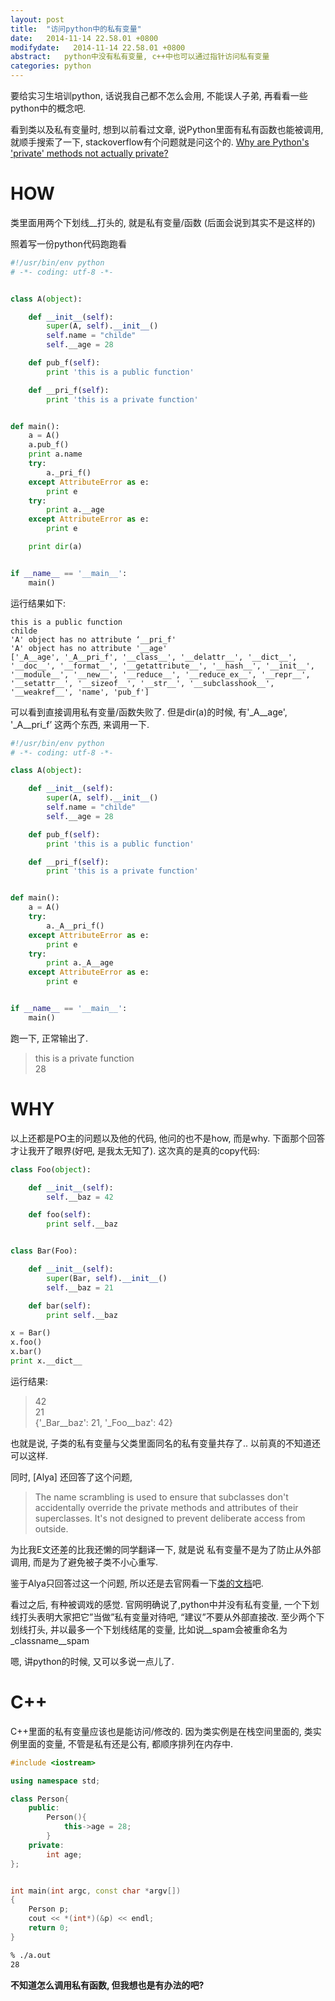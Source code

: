 ```yaml
---
layout: post
title:  "访问python中的私有变量"
date:   2014-11-14 22.58.01 +0800
modifydate:   2014-11-14 22.58.01 +0800
abstract:   python中没有私有变量, c++中也可以通过指针访问私有变量
categories: python
---
```

要给实习生培训python, 话说我自己都不怎么会用, 不能误人子弟, 再看看一些python中的概念吧.
 
看到类以及私有变量时, 想到以前看过文章, 说Python里面有私有函数也能被调用, 就顺手搜索了一下, stackoverflow有个问题就是问这个的. [Why are Python's 'private' methods not actually private?][overflowarticle]

[overflowarticle]: http://stackoverflow.com/questions/70528/why-are-pythons-private-methods-not-actually-private


# HOW
类里面用两个下划线__打头的, 就是私有变量/函数 (后面会说到其实不是这样的)

照着写一份python代码跑跑看

```py
#!/usr/bin/env python
# -*- coding: utf-8 -*-


class A(object):

    def __init__(self):
        super(A, self).__init__()
        self.name = "childe"
        self.__age = 28

    def pub_f(self):
        print 'this is a public function'

    def __pri_f(self):
        print 'this is a private function'


def main():
    a = A()
    a.pub_f()
    print a.name
    try:
        a._pri_f()
    except AttributeError as e:
        print e
    try:
        print a.__age
    except AttributeError as e:
        print e

    print dir(a)


if __name__ == '__main__':
    main()
```

运行结果如下:

    this is a public function  
    childe  
    'A' object has no attribute ‘__pri_f'  
    'A' object has no attribute '__age'  
    ['_A__age', '_A__pri_f', '__class__', '__delattr__', '__dict__', '__doc__', '__format__', '__getattribute__', '__hash__', '__init__', '__module__', '__new__', '__reduce__', '__reduce_ex__', '__repr__', '__setattr__', '__sizeof__', '__str__', '__subclasshook__', '__weakref__', 'name', 'pub_f']  

可以看到直接调用私有变量/函数失败了. 
但是dir(a)的时候, 有'_A__age', '_A__pri_f’ 这两个东西, 来调用一下.

```py
#!/usr/bin/env python
# -*- coding: utf-8 -*-

class A(object):

    def __init__(self):
        super(A, self).__init__()
        self.name = "childe"
        self.__age = 28

    def pub_f(self):
        print 'this is a public function'

    def __pri_f(self):
        print 'this is a private function'


def main():
    a = A()
    try:
        a._A__pri_f()
    except AttributeError as e:
        print e
    try:
        print a._A__age
    except AttributeError as e:
        print e


if __name__ == '__main__':
    main()
```

跑一下, 正常输出了.

> this is a private function  
> 28

  
# WHY 
以上还都是PO主的问题以及他的代码, 他问的也不是how, 而是why. 下面那个回答才让我开了眼界(好吧, 是我太无知了).  这次真的是真的copy代码:

```py
class Foo(object):

    def __init__(self):
        self.__baz = 42

    def foo(self):
        print self.__baz


class Bar(Foo):

    def __init__(self):
        super(Bar, self).__init__()
        self.__baz = 21

    def bar(self):
        print self.__baz

x = Bar()
x.foo()
x.bar()
print x.__dict__
```

运行结果:

> 42  
> 21  
> {'_Bar__baz': 21, '_Foo__baz': 42}  

也就是说, 子类的私有变量与父类里面同名的私有变量共存了.. 以前真的不知道还可以这样. 

同时, [Alya] 还回答了这个问题, 

> The name scrambling is used to ensure that subclasses don't accidentally override the private methods and attributes of their superclasses. It's not designed to prevent deliberate access from outside.

为比我E文还差的比我还懒的同学翻译一下, 就是说
私有变量不是为了防止从外部调用, 而是为了避免被子类不小心重写.

鉴于Alya只回答过这一个问题, 所以还是去官网看一下[类的文档](https://docs.python.org/2/tutorial/classes.html#private-variables-and-class-local-references)吧.  

看过之后, 有种被调戏的感觉.
官网明确说了,python中并没有私有变量, 一个下划线打头表明大家把它”当做”私有变量对待吧, “建议”不要从外部直接改.
至少两个下划线打头, 并以最多一个下划线结尾的变量, 比如说__spam会被重命名为_classname__spam

嗯, 讲python的时候, 又可以多说一点儿了.


# C++
C++里面的私有变量应该也是能访问/修改的. 
因为类实例是在栈空间里面的, 类实例里面的变量, 不管是私有还是公有, 都顺序排列在内存中.

```cpp
#include <iostream>

using namespace std;

class Person{
    public:
        Person(){
            this->age = 28;
        }
    private:
        int age;
};


int main(int argc, const char *argv[])
{
    Person p;
    cout << *(int*)(&p) << endl;
    return 0;
}
```

```sh
% ./a.out 
28
```

**不知道怎么调用私有函数, 但我想也是有办法的吧?**
